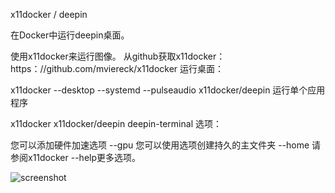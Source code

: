 x11docker / deepin

在Docker中运行deepin桌面。

使用x11docker来运行图像。
从github获取x11docker：https：//github.com/mviereck/x11docker
运行桌面：

x11docker --desktop --systemd --pulseaudio x11docker/deepin
运行单个应用程序

x11docker x11docker/deepin deepin-terminal
选项：

您可以添加硬件加速选项 --gpu
您可以使用选项创建持久的主文件夹 --home
请参阅x11docker --help更多选项。

![screenshot](https://raw.githubusercontent.com/mviereck/x11docker/screenshots/screenshot-deepin.png "deepin desktop running in weston Xwayland window using x11docker")
